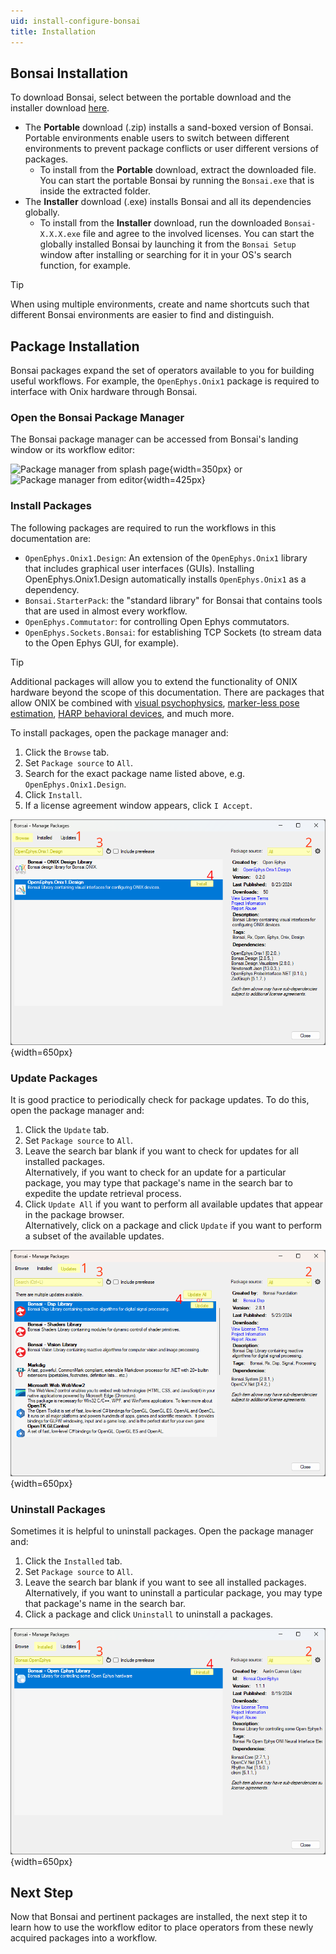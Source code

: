 ```yaml
---
uid: install-configure-bonsai
title: Installation
---
```


## Bonsai Installation

To download Bonsai, select between the portable download and the installer download
[here](https://bonsai-rx.org/docs/articles/installation.html).

*   The **Portable** download (.zip) installs a sand-boxed version of Bonsai. Portable environments
    enable users to switch between different environments to prevent package conflicts or user
    different versions of packages.
    *   To install from the **Portable** download, extract the downloaded file. You can start the
        portable Bonsai by running the `Bonsai.exe` that is inside the extracted folder.
*   The **Installer** download (.exe) installs Bonsai and all its dependencies globally.
    *   To install from the **Installer** download, run the downloaded `Bonsai-X.X.X.exe` file and
        agree to the involved licenses. You can start the globally installed Bonsai by launching it
        from the `Bonsai Setup` window after installing or searching for it in your OS's search
        function, for example. 

> [!TIP]
> When using multiple environments, create and name shortcuts such that different Bonsai
> environments are easier to find and distinguish. 

## Package Installation

Bonsai packages expand the set of operators available to you for building useful workflows. For
example, the `OpenEphys.Onix1` package is required to interface with Onix hardware through Bonsai.

### Open the Bonsai Package Manager 

The Bonsai package manager can be accessed from Bonsai's landing window or its workflow editor:

![Package manager from splash page](../../images/bonsai-splash-page-package-manager-highlight.png){width=350px} or ![Package manager from editor](../../images/bonsai-editor-package-manager-highlight.png){width=425px}

### Install Packages

The following packages are required to run the workflows in this documentation are:

* `OpenEphys.Onix1.Design`: An extension of the `OpenEphys.Onix1` library that includes graphical user interfaces (GUIs). Installing OpenEphys.Onix1.Design automatically installs `OpenEphys.Onix1` as a dependency.
* `Bonsai.StarterPack`: the "standard library" for Bonsai that contains tools that are used in almost every workflow.
* `OpenEphys.Commutator`: for controlling Open Ephys commutators.
* `OpenEphys.Sockets.Bonsai`: for establishing TCP Sockets (to stream data to the Open Ephys GUI, for example).

> [!TIP]
> Additional packages will allow you to extend the functionality of ONIX hardware beyond the scope
> of this documentation. There are packages that allow ONIX be combined with [visual
> psychophysics](https://bonsai-rx.org/docs/tutorials/vision-psychophysics.html), [marker-less pose
> estimation](https://bonsai-rx.org/sleap/), [HARP behavioral devices](https://harp-tech.org/), and
> much more.

To install packages, open the package manager and:

1.  Click the `Browse` tab.
1.  Set `Package source` to `All`.
1.  Search for the exact package name listed above, e.g. `OpenEphys.Onix1.Design`.
1.  Click `Install`.
1.  If a license agreement window appears, click `I Accept`.

![Bonsai OpenEphys.Onix1.Design Install Screenshot](../../images/bonsai-install-OpenEphys.Onix1.Design.webp){width=650px}

### Update Packages

It is good practice to periodically check for package updates. To do this, open the package manager and:

1.  Click the `Update` tab.
1.  Set `Package source` to `All`.
1.  Leave the search bar blank if you want to check for updates for all installed packages.\
    Alternatively, if you want to check for an update for a particular package, you may type that package's name in the search bar to expedite the update retrieval process.
1.  Click `Update All` if you want to perform all available updates that appear in the package browser.\
    Alternatively, click on a package and click `Update` if you want to perform a subset of the available updates.

![Bonsai Update All or Just One Screenshot](../../images/bonsai-update.webp){width=650px}

### Uninstall Packages

Sometimes it is helpful to uninstall packages. Open the package manager and:

1.  Click the `Installed` tab.
1.  Set `Package source` to `All`.
1.  Leave the search bar blank if you want to see all installed packages.\
    Alternatively, if you want to uninstall a particular package, you may type that package's name in the search bar.
1.  Click a package and click `Uninstall` to uninstall a packages.

![Bonsai Uninstall Screenshot](../../images/bonsai-uninstall-Bonsai.OpenEphys.webp){width=650px}

## Next Step

Now that Bonsai and pertinent packages are installed, the next step it to learn how to use the
workflow editor to place operators from these newly acquired packages into a workflow.